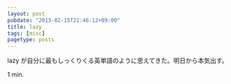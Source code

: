 ```yaml
---
layout: post
pubdate: "2013-02-15T22:46:12+09:00"
title: lazy
tags: [misc]
pagetype: posts
---
```

lazy が自分に最もしっくりくる英単語のように思えてきた。明日から本気出す。

1 min.
